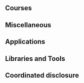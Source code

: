 ## Courses


## Miscellaneous


## Applications


## Libraries and Tools


## Coordinated disclosure

